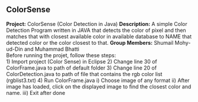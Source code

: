 <h2> ColorSense</h2>
<b>Project:</b> ColorSense (Color Detection in Java)
<b>Description:</b> A simple Color Detection Program written in JAVA that detects the color of pixel and then matches that with closest available color in available database to NAME that detected color or the color closest to that.
<b>Group Members:</b> 	Shumail Mohy-ud-Din and Muhammad Bhatti
<br/>
Before running the projet, follow these steps:
<br/>
	1) Import project (Color Sense) in Eclipse
	2) Change line 30 of ColorFrame.java to path of default folder 
	3) Change line 20 of ColorDetection.java to path of file that contains the rgb color list (rgblist3.txt)
	4) Run ColorFrame.java
		i) Choose image of any format
		ii) After image has loaded, click on the displayed image to find the closest color and name.
		iii) Exit after done
